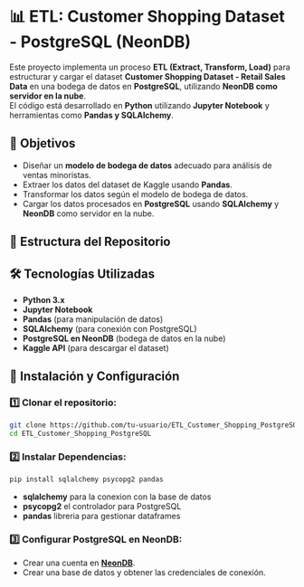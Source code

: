 # 📊 ETL: Customer Shopping Dataset - PostgreSQL (NeonDB)

Este proyecto implementa un proceso **ETL (Extract, Transform, Load)** para estructurar y cargar el dataset **Customer Shopping Dataset - Retail Sales Data** en una bodega de datos en **PostgreSQL**, utilizando **NeonDB como servidor en la nube**.  
El código está desarrollado en **Python** utilizando **Jupyter Notebook** y herramientas como **Pandas y SQLAlchemy**.

## 🚀 Objetivos
- Diseñar un **modelo de bodega de datos** adecuado para análisis de ventas minoristas.
- Extraer los datos del dataset de Kaggle usando **Pandas**.
- Transformar los datos según el modelo de bodega de datos.
- Cargar los datos procesados en **PostgreSQL** usando **SQLAlchemy** y **NeonDB** como servidor en la nube.

## 📁 Estructura del Repositorio

## 🛠️ Tecnologías Utilizadas
- **Python 3.x**
- **Jupyter Notebook**
- **Pandas** (para manipulación de datos)
- **SQLAlchemy** (para conexión con PostgreSQL)
- **PostgreSQL en NeonDB** (bodega de datos en la nube)
- **Kaggle API** (para descargar el dataset)

## 📌 Instalación y Configuración
### 1️⃣ Clonar el repositorio:
```bash
git clone https://github.com/tu-usuario/ETL_Customer_Shopping_PostgreSQL.git
cd ETL_Customer_Shopping_PostgreSQL
```
### 2️⃣ Instalar Dependencias:
```bash
pip install sqlalchemy psycopg2 pandas
```
- **sqlalchemy** para la conexion con la base de datos
- **psycopg2** el controlador para PostgreSQL
- **pandas** libreria para gestionar dataframes
### 3️⃣ Configurar PostgreSQL en NeonDB:

-   Crear una cuenta en **[NeonDB](https://neon.tech/)**.
-   Crear una base de datos y obtener las credenciales de conexión.
